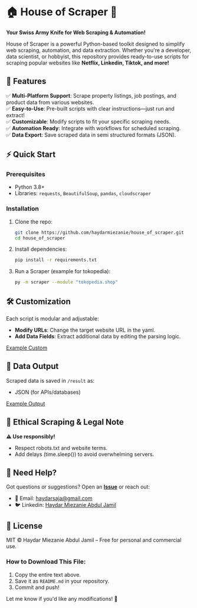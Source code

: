 # 🏠 House of Scraper 🚀

**Your Swiss Army Knife for Web Scraping & Automation!**  

House of Scraper is a powerful Python-based toolkit designed to simplify web scraping, automation, and data extraction. Whether you're a developer, data scientist, or hobbyist, this repository provides ready-to-use scripts for scraping popular websites like **Netflix, Linkedin, Tiktok, and more!**  


## 🌟 Features  

✅ **Multi-Platform Support**: Scrape property listings, job postings, and product data from various websites.  
✅ **Easy-to-Use**: Pre-built scripts with clear instructions—just run and extract!  
✅ **Customizable**: Modify scripts to fit your specific scraping needs.  
✅ **Automation Ready**: Integrate with workflows for scheduled scraping.  
✅ **Data Export**: Save scraped data in semi structured formats (JSON).  

## ⚡ Quick Start  

### Prerequisites  
- Python 3.8+  
- Libraries: `requests`, `BeautifulSoup`, `pandas`, `cloudscraper`  

### Installation  
1. Clone the repo:  
   ```bash
   git clone https://github.com/haydarmiezanie/house_of_scraper.git
   cd house_of_scraper
2. Install dependencies:
   ```bash
   pip install -r requirements.txt
3. Run a Scraper (example for tokopedia):
   ```bash
   py -m scraper --module "tokopedia.shop"
## 🛠 Customization
Each script is modular and adjustable:
- **Modify URLs**: Change the target website URL in the yaml.
- **Add Data Fields**: Extract additional data by editing the parsing logic.

[Example Custom](https://github.com/haydarmiezanie/house_of_scraper/blob/master/platform/linkedin.yaml)

## 📂 Data Output
Scraped data is saved in `/result` as:
- JSON (for APIs/databases)

[Example Output](https://github.com/haydarmiezanie/house_of_scraper/blob/master/result/TOKOPEDIA_shop.json)

## 🤖 Ethical Scraping & Legal Note
**⚠ Use responsibly!**
- Respect robots.txt and website terms.
- Add delays (time.sleep()) to avoid overwhelming servers.

## 💬 Need Help?
Got questions or suggestions? Open an [**Issue**](https://github.com/haydarmiezanie/house_of_scraper/issues) or reach out:
- 📧 Email: haydarsaja@gmail.com
- 🐦 Linkedin: [Haydar Miezanie Abdul Jamil](https://www.linkedin.com/in/haydar-miezanie-abdul-jamil-916302162/)

## 📜 License
MIT © Haydar Miezanie Abdul Jamil – Free for personal and commercial use.

### How to Download This File:  
1. Copy the entire text above.  
2. Save it as `README.md` in your repository.  
3. Commit and push!  

Let me know if you'd like any modifications! 🎯